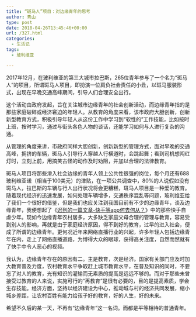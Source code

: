 ```yaml
---
title: “斑马人”项目：对边缘青年的思考
author: 青山
type: post
date: 2018-04-26T13:45:46+00:00
url: /327.html
categories:
  - 生活记
tags:
  - 玻利维亚

---
```

2017年12月，在玻利维亚的第三大城市拉巴斯，265位青年参与了一个名为“斑马人”的项目，所谓斑马人项目，即扮演一位肩负社会责任的小丑，以斑马服装形式，出现在早晚交通高峰期间，引导人们合理安全出行。

这个活动由政府发起，旨在关注城市边缘青年的社会创新活动，而边缘青年指的是那些家庭破碎或经济窘迫的年轻人。从教育的角度来看，该市政府大胆创新，创新新型教育方式，积极引导年轻人从这份工作中学习到“软性的”工作技能，比如按时上班，按时学习，通过与街头各色人物的谈话，还能学习如何与人进行复杂的沟通。

从管理的角度来讲，市政府同样大胆创新，创新新型的管理方式，面对早晚的交通高峰，拥挤的车辆，斑马人引导行人穿越人行横道时，会跳起舞；看到司机想闯红灯时，立刻上前，用搞笑古怪的动作及时劝阻，并加以合理的法律教育。

斑马人项目将那些滑入社会边缘的青年人领上公共性很强的岗位，每个月还有688玻利维亚诺（相当于100美元）的津贴，在一项公共调查中，80%的人说假如没有斑马人，拉巴斯的车辆与行人出行状况将会更糟糕，斑马人项目是一种爱的教育。随着现代经济的迅速发展，如何处理车辆增多，交通秩序混乱等问题，玻利维亚给了我们一个很好的借鉴，但是我们也应关注到我国目前有不少的边缘青年，谈及边缘青年，我便想起了《[迟到的一篇文章-快手等app何去何从？][1]》中的那些快手自虐少年。现如今边缘青年农村居多，大多缺乏家庭父母合理的管理与教育，容易受到别人的影响，再就是由于家庭经济原因，得不到好的教育，过早的进入社会，便成了所谓的边缘青年。更何况近年来网络直播行业的兴起，许多年轻人包括边缘青年在内，走上了网络直播道路，为博得大众的眼球，获得高关注度，自然而然就有了快手中令人恶心的视频。

我认为，边缘青年存在的原因有二。主是教育，次是经济。国家有关部门应及时加大教育普及力度，农村教育水平争取赶上城市教育水平，在普及知识的同时，不要忘了对人的教育，光有知识的灌输而无素质的提高是远远不够的。而对于那些未曾接受过教育的人来说，实施可行的“再教育”是很有必要的，目的是提高素质，学会生存技能。经济方面，坚持以经济建设为中心，推动城与村的经济共同发展，缩小城乡差距，让农村百姓有能力给孩子好的教育，好的人生，好的未来。

希望不久后的某一天，不再有“边缘青年”这一名词。而都是平等相待的普通青年。

 [1]: http://yinji.org/228.html